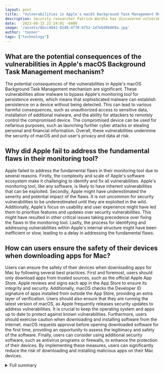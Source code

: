 ```yaml
---
layout: post
title:  "Vulnerabilities in Apple's macOS Background Task Management Mechanism"
description: Security researcher Patrick Wardle has discovered vulnerabilities in Apple's macOS Background Task Management mechanism that allow malware to bypass Apple's monitoring tool for persistence events.
date:   2023-08-15 22:24:01 -0400
image: '/assets/8bcc4042-0248-4f70-bf52-1d7eb99b669a.jpg'
author: 'tanner'
tags: ["technology"]
---
```


## What are the potential consequences of the vulnerabilities in Apple's macOS Background Task Management mechanism?
The potential consequences of the vulnerabilities in Apple's macOS Background Task Management mechanism are significant. These vulnerabilities allow malware to bypass Apple's monitoring tool for persistence events, which means that sophisticated malware can establish persistence on a device without being detected. This can lead to various harmful consequences, such as unauthorized access to sensitive data, installation of additional malware, and the ability for attackers to remotely control the compromised device. The compromised device can be used for nefarious purposes, such as launching further cyber attacks or stealing personal and financial information. Overall, these vulnerabilities undermine the security of macOS and put user's privacy and data at risk.

## Why did Apple fail to address the fundamental flaws in their monitoring tool?
Apple failed to address the fundamental flaws in their monitoring tool due to several reasons. Firstly, the complexity and scale of Apple's software ecosystem make it challenging to identify and fix all vulnerabilities. Apple's monitoring tool, like any software, is likely to have inherent vulnerabilities that can be exploited. Secondly, Apple might have underestimated the severity and potential impact of the flaws. It is not uncommon for security vulnerabilities to be underestimated until they are exploited in the wild. Additionally, Apple's focus on usability and user experience might have led them to prioritize features and updates over security vulnerabilities. This might have resulted in other critical issues taking precedence over fixing the flaws in the monitoring tool. Lastly, the process for identifying and addressing vulnerabilities within Apple's internal structure might have been inefficient or slow, leading to a delay in addressing the fundamental flaws.

## How can users ensure the safety of their devices when downloading apps for Mac?
Users can ensure the safety of their devices when downloading apps for Mac by following several best practices. First and foremost, users should only download apps from trusted sources, such as the official Apple App Store. Apple reviews and signs each app in the App Store to ensure its integrity and security. Additionally, macOS checks the Developer ID signature of apps installed from outside the App Store, providing an extra layer of verification. Users should also ensure that they are running the latest version of macOS, as Apple frequently releases security updates to address vulnerabilities. It is crucial to keep the operating system and apps up to date to protect against known vulnerabilities. Furthermore, users should exercise caution when downloading and installing software from the internet. macOS requests approval before opening downloaded software for the first time, providing an opportunity to assess the legitimacy and safety of the software. Finally, users can consider using additional security software, such as antivirus programs or firewalls, to enhance the protection of their devices. By implementing these measures, users can significantly reduce the risk of downloading and installing malicious apps on their Mac devices.

<details>
  <summary>Full summary</summary>
The article discusses vulnerabilities discovered by security researcher Patrick Wardle in Apple's macOS Background Task Management mechanism. These vulnerabilities allow malware to bypass Apple's monitoring tool for persistence events. The monitoring tool is designed to detect when software establishes persistence on a device and sends notifications to users and security tools. However, Wardle found that sophisticated malware can easily bypass the monitoring tool, potentially compromising the security of macOS. Issues with the tool were reported to Apple, but deeper issues were not identified and fixed.<br><br><br><br>In addition to Wardle's findings, extra sources have revealed more information about bypasses in Apple's Background Task Manager. Wardle initially notified Apple of the issue, but they failed to address the fundamental flaws. As a result, Wardle shared the bypasses he found at the Defcon hacker conference. These bypasses disable the persistence notifications of Background Task Manager, offering a false sense of security to users and security companies.<br><br><br><br>Another news article highlights a recent Rapid Security Response update released by Apple. The update aims to address a vulnerability (CVE-2023-37450) in iOS, iPadOS, and macOS software. The vulnerability affects the WebKit module running on iPhones and iPads, and it can be exploited to trigger arbitrary code execution when processing web content. This vulnerability was reported by an anonymous researcher. The Rapid Security Response updates are a new type of software release by Apple, automatically applying to devices and prompting users to restart if needed. The updates are crucial in addressing zero-day vulnerabilities in Apple products.<br><br><br><br>Furthermore, an article focuses on the safety of getting apps for Mac. Apple reviews and signs each app in the App Store to ensure it hasn't been tampered with. Additionally, macOS checks the Developer ID signature of apps installed from outside the App Store. Starting from Catalina and later versions, macOS requires software to be notarized before installation. Moreover, macOS requests approval before opening downloaded software for the first time. Running software that hasn't been signed and notarized may expose your computer to malware.<br><br><br><br>In conclusion, the vulnerabilities found in Apple's macOS Background Task Management mechanism pose a significant threat to the security of macOS. The bypasses discovered by Patrick Wardle and shared at the Defcon hacker conference highlight the flaws in Apple's monitoring tool for malware persistence. It is important for Apple to address these fundamental flaws and provide users with stronger security measures. Additionally, the Rapid Security Response updates released by Apple demonstrate their commitment to promptly addressing vulnerabilities in their software. Users should ensure that they only download apps from trusted sources like the App Store, as this provides an additional layer of security. By following best practices and staying informed about the latest security updates, users can protect their devices from potential threats.
</details>
